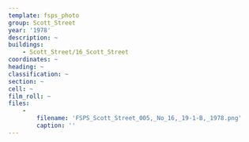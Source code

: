```yaml
---
template: fsps_photo
group: Scott_Street
year: '1978'
description: ~
buildings:
    - Scott_Street/16_Scott_Street
coordinates: ~
heading: ~
classification: ~
section: ~
cell: ~
film_roll: ~
files:
    -
        filename: 'FSPS_Scott_Street_005,_No_16,_19-1-B,_1978.png'
        caption: ''
---
```

